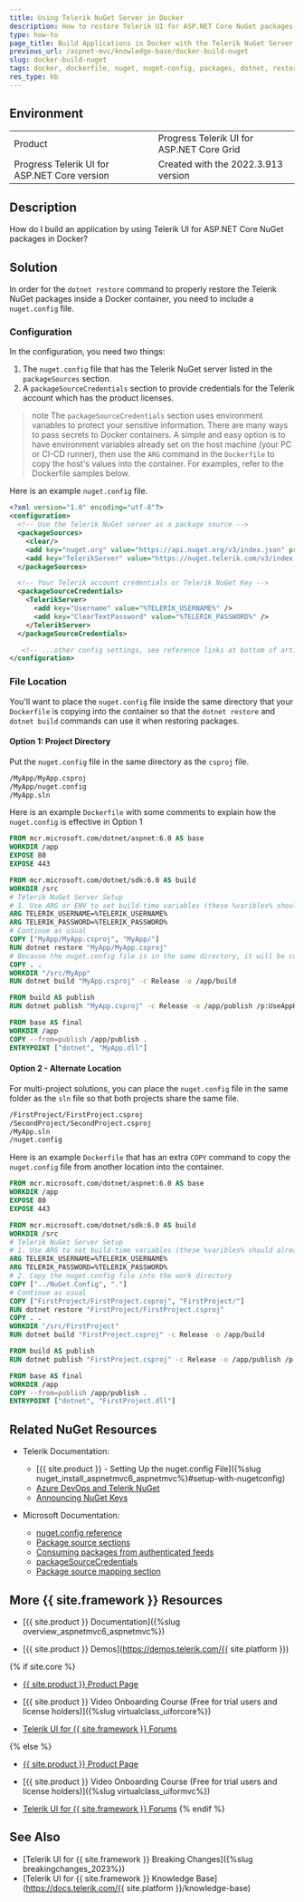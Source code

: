```yaml
---
title: Using Telerik NuGet Server in Docker
description: How to restore Telerik UI for ASP.NET Core NuGet packages in a Docker container build.
type: how-to
page_title: Build Applications in Docker with the Telerik NuGet Server 
previous_url: /aspnet-mvc/knowledge-base/docker-build-nuget
slug: docker-build-nuget
tags: docker, dockerfile, nuget, nuget-config, packages, dotnet, restore
res_type: kb
---
```


## Environment
<table>
 <tr>
  <td>Product</td>
  <td>Progress Telerik UI for ASP.NET Core Grid</td>
 </tr>
 <tr>
  <td>Progress Telerik UI for ASP.NET Core version</td>
  <td>Created with the 2022.3.913 version</td>
 </tr>
</table>

## Description

How do I build an application by using Telerik UI for ASP.NET Core NuGet packages in Docker?

## Solution

In order for the `dotnet restore` command to properly restore the Telerik NuGet packages inside a Docker container, you need to include a `nuget.config` file.

### Configuration

In the configuration, you need two things:

1. The `nuget.config` file that has the Telerik NuGet server listed in the `packageSources` section.
2. A `packageSourceCredentials` section to provide credentials for the Telerik account which has the product licenses.

>note The `packageSourceCredentials` section uses environment variables to protect your sensitive information. There are many ways to pass secrets to Docker containers. A simple and easy option is to have environment variables already set on the host machine (your PC or CI-CD runner), then use the `ARG` command in the `Dockerfile` to copy the host's values into the container. For examples, refer to the Dockerfile samples below.

Here is an example `nuget.config` file. 

```xml
<?xml version="1.0" encoding="utf-8"?>
<configuration>
  <!-- Use the Telerik NuGet server as a package source -->
  <packageSources>
    <clear/>
    <add key="nuget.org" value="https://api.nuget.org/v3/index.json" protocolVersion="3" />
    <add key="TelerikServer" value="https://nuget.telerik.com/v3/index.json"  protocolVersion="3"/>
  </packageSources>

  <!-- Your Telerik account credentials or Telerik NuGet Key -->
  <packageSourceCredentials>
    <TelerikServer>
      <add key="Username" value="%TELERIK_USERNAME%" />
      <add key="ClearTextPassword" value="%TELERIK_PASSWORD%" />
    </TelerikServer>
  </packageSourceCredentials>

   <!-- ...other config settings, see reference links at bottom of article -->
</configuration>
```

### File Location

You'll want to place the `nuget.config` file inside the same directory that your `Dockerfile` is copying into the container so that the `dotnet restore` and `dotnet build` commands can use it when restoring packages.

#### Option 1: Project Directory

Put the `nuget.config` file in the same directory as the `csproj` file.

```bat
/MyApp/MyApp.csproj
/MyApp/nuget.config
/MyApp.sln
```
Here is an example `Dockerfile` with some comments to explain how the `nuget.config` is effective in Option 1

```dockerfile
FROM mcr.microsoft.com/dotnet/aspnet:6.0 AS base
WORKDIR /app
EXPOSE 80
EXPOSE 443

FROM mcr.microsoft.com/dotnet/sdk:6.0 AS build
WORKDIR /src
# Telerik NuGet Server Setup
# 1. Use ARG or ENV to set build-time variables (these %varibles% should already set on the host environment)
ARG TELERIK_USERNAME=%TELERIK_USERNAME%
ARG TELERIK_PASSWORD=%TELERIK_PASSWORD%
# Continue as usual
COPY ["MyApp/MyApp.csproj", "MyApp/"]
RUN dotnet restore "MyApp/MyApp.csproj"
# Because the nuget.config file is in the same directory, it will be copied over in this command
COPY . .
WORKDIR "/src/MyApp"
RUN dotnet build "MyApp.csproj" -c Release -o /app/build

FROM build AS publish
RUN dotnet publish "MyApp.csproj" -c Release -o /app/publish /p:UseAppHost=false

FROM base AS final
WORKDIR /app
COPY --from=publish /app/publish .
ENTRYPOINT ["dotnet", "MyApp.dll"]
```

#### Option 2 - Alternate Location

For multi-project solutions, you can place the `nuget.config` file in the same folder as the `sln` file so that both projects share the same file.

```bat
/FirstProject/FirstProject.csproj
/SecondProject/SecondProject.csproj
/MyApp.sln
/nuget.config
```

Here is an example `Dockerfile` that has an extra `COPY` command to copy the `nuget.config` file from another location into the container.

```dockerfile
FROM mcr.microsoft.com/dotnet/aspnet:6.0 AS base
WORKDIR /app
EXPOSE 80
EXPOSE 443

FROM mcr.microsoft.com/dotnet/sdk:6.0 AS build
WORKDIR /src
# Telerik NuGet Server Setup
# 1. Use ARG to set build-time variables (these %varibles% should already set on the host environment)
ARG TELERIK_USERNAME=%TELERIK_USERNAME%
ARG TELERIK_PASSWORD=%TELERIK_PASSWORD%
# 2. Copy the nuget.config file into the work directory
COPY ["../NuGet.Config", "."]
# Continue as usual
COPY ["FirstProject/FirstProject.csproj", "FirstProject/"]
RUN dotnet restore "FirstProject/FirstProject.csproj"
COPY . .
WORKDIR "/src/FirstProject"
RUN dotnet build "FirstProject.csproj" -c Release -o /app/build

FROM build AS publish
RUN dotnet publish "FirstProject.csproj" -c Release -o /app/publish /p:UseAppHost=false

FROM base AS final
WORKDIR /app
COPY --from=publish /app/publish .
ENTRYPOINT ["dotnet", "FirstProject.dll"]
```

## Related NuGet Resources 

* Telerik Documentation:
  * [{{ site.product }} - Setting Up the nuget.config File]({%slug nuget_install_aspnetmvc6_aspnetmvc%}#setup-with-nugetconfig)
  * [Azure DevOps and Telerik NuGet](https://www.telerik.com/blogs/azure-devops-and-telerik-nuget-packages)
  * [Announcing NuGet Keys](https://www.telerik.com/blogs/announcing-nuget-keys)

* Microsoft Documentation: 
  * [nuget.config reference](https://docs.microsoft.com/en-us/nuget/reference/nuget-config-file?Wt.mc_id=DX_MVP5000553)
  * [Package source sections](https://learn.microsoft.com/en-us/nuget/reference/nuget-config-file?Wt.mc_id=DX_MVP5000553#package-source-sections)
  * [Consuming packages from authenticated feeds](https://docs.microsoft.com/en-us/nuget/consume-packages/consuming-packages-authenticated-feeds?Wt.mc_id=DX_MVP5000553)
  * [packageSourceCredentials](https://learn.microsoft.com/en-us/nuget/reference/nuget-config-file#packagesourcecredentials)
  * [Package source mapping section](https://learn.microsoft.com/en-us/nuget/reference/nuget-config-file#package-source-mapping-section)

## More {{ site.framework }} Resources

* [{{ site.product }} Documentation]({%slug overview_aspnetmvc6_aspnetmvc%})

* [{{ site.product }} Demos](https://demos.telerik.com/{{ site.platform }})

{% if site.core %}
* [{{ site.product }} Product Page](https://www.telerik.com/aspnet-core-ui/dropdownlist)

* [{{ site.product }} Video Onboarding Course (Free for trial users and license holders)]({%slug virtualclass_uiforcore%})

* [Telerik UI for {{ site.framework }} Forums](https://www.telerik.com/forums/aspnet-core-ui)

{% else %}
* [{{ site.product }} Product Page](https://www.telerik.com/aspnet-mvc)

* [{{ site.product }} Video Onboarding Course (Free for trial users and license holders)]({%slug virtualclass_uiformvc%})

* [Telerik UI for {{ site.framework }} Forums](https://www.telerik.com/forums/aspnet-mvc)
{% endif %}

## See Also

* [Telerik UI for {{ site.framework }} Breaking Changes]({%slug breakingchanges_2023%})
* [Telerik UI for {{ site.framework }} Knowledge Base](https://docs.telerik.com/{{ site.platform }}/knowledge-base)
